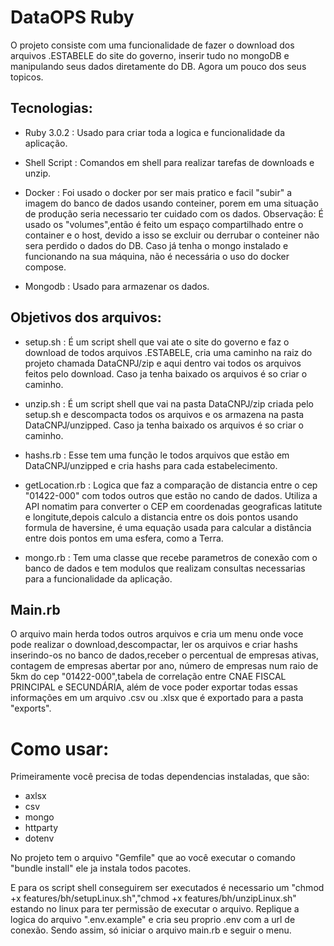 # DataOPS Ruby
O projeto consiste com uma funcionalidade de fazer o download dos arquivos .ESTABELE do site do governo, inserir tudo no mongoDB e manipulando seus dados diretamente do DB. Agora um pouco dos seus topicos. 

## Tecnologias:

- Ruby 3.0.2 : Usado para criar toda a logica e funcionalidade da aplicação.

- Shell Script : Comandos em shell para realizar tarefas de downloads e unzip.

- Docker : Foi usado o docker por ser mais pratico e facil "subir" a imagem do banco de dados usando conteiner, porem em uma situação de produção seria necessario ter cuidado com os dados. Observação: É usado os "volumes",então é feito um espaço compartilhado entre o container e o host, devido a isso se excluir ou derrubar o conteiner não sera perdido o dados do DB. Caso já tenha o mongo instalado e funcionando na sua máquina, não é necessária o uso do docker compose.

- Mongodb : Usado para armazenar os dados.

## Objetivos dos arquivos:

- setup.sh : É um script shell que vai ate o site do governo e faz o download de todos arquivos .ESTABELE, cria uma caminho na raiz do projeto chamada DataCNPJ/zip e aqui dentro vai todos os arquivos feitos pelo download. Caso ja tenha baixado os arquivos é so criar o caminho.

- unzip.sh : É um script shell que vai na pasta DataCNPJ/zip criada pelo setup.sh e descompacta todos os arquivos e os armazena na pasta DataCNPJ/unzipped. Caso ja tenha baixado os arquivos é so criar o caminho.

- hashs.rb : Esse tem uma função le todos arquivos que estão em DataCNPJ/unzipped e cria hashs para cada estabelecimento.

- getLocation.rb : Logica que faz a comparação de distancia entre o cep "01422-000" com todos outros que estão no cando de dados. Utiliza a API nomatim para converter o CEP em coordenadas geograficas latitute e longitute,depois calculo a distancia entre os dois pontos usando formula de haversine, é uma equação usada para calcular a distância entre dois pontos em uma esfera, como a Terra.

- mongo.rb : Tem uma classe que recebe parametros de conexão com o banco de dados e tem modulos que realizam consultas necessarias para a funcionalidade da aplicação.

## Main.rb
O arquivo main herda todos outros arquivos e cria um menu onde voce pode realizar o download,descompactar, ler os arquivos e criar hashs inserindo-os no banco de dados,receber o percentual de empresas ativas, contagem de empresas abertar por ano, número de empresas num raio de 5km do cep "01422-000",tabela de correlação entre CNAE FISCAL PRINCIPAL e SECUNDÁRIA, além de voce poder exportar todas essas informações em um arquivo .csv ou .xlsx que é exportado para a pasta "exports".

# Como usar:
Primeiramente você precisa de todas dependencias instaladas, que são:

-  axlsx
-  csv
-  mongo
-  httparty
-  dotenv

No projeto tem o arquivo "Gemfile" que ao você executar o comando "bundle install" ele ja instala todos pacotes.

E para os script shell conseguirem ser executados é necessario um "chmod +x features/bh/setupLinux.sh","chmod +x features/bh/unzipLinux.sh" estando no linux para ter permissão de executar o arquivo. Replique a logica do arquivo ".env.example" e cria seu proprio .env com a url de conexão.
Sendo assim, só iniciar o arquivo main.rb e seguir o menu.

